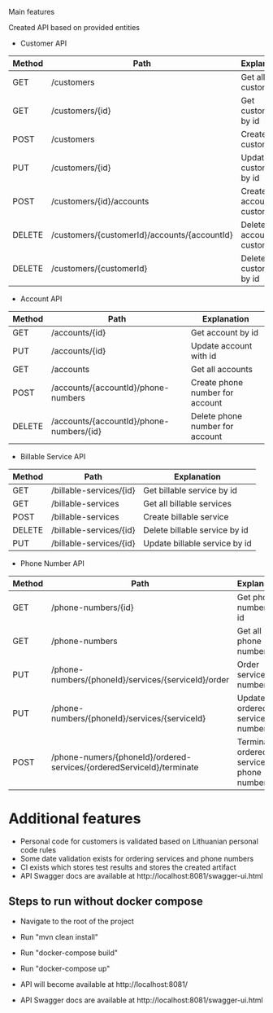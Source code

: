 Main features

Created API based on provided entities

* Customer API

Method  | Path | Explanation
------------- | ------------- | ------------- |
GET  | /customers | Get all customers  |
GET  | /customers/{id} | Get customer by id |
POST  | /customers | Create customer |
PUT  | /customers/{id} | Update customer by id |
POST  | /customers/{id}/accounts | Create account for customer |
DELETE | /customers/{customerId}/accounts/{accountId} | Delete account for customer |
DELETE | /customers/{customerId} | Delete customer by id |

* Account API

Method  | Path | Explanation
------------- | ------------- | ------------- |
GET  | /accounts/{id} | Get account by id  |
PUT  | /accounts/{id} | Update account with id |
GET  | /accounts | Get all accounts |
POST | /accounts/{accountId}/phone-numbers | Create phone number for account |
DELETE | /accounts/{accountId}/phone-numbers/{id} | Delete phone number for account |

* Billable Service API

Method  | Path | Explanation
------------- | ------------- | ------------- |
GET  | /billable-services/{id} | Get billable service by id  |
GET  | /billable-services | Get all billable services  |
POST  | /billable-services | Create billable service |
DELETE  | /billable-services/{id} | Delete billable service by id  |
PUT  | /billable-services/{id} | Update billable service by id |

* Phone Number API

Method  | Path | Explanation
------------- | ------------- | ------------- |
GET  | /phone-numbers/{id} | Get phone number by id  |
GET  | /phone-numbers | Get all phone numbers  |
PUT  | /phone-numbers/{phoneId}/services/{serviceId}/order | Order service for number|
PUT  | /phone-numbers/{phoneId}/services/{serviceId} | Update ordered service for number  |
POST  | /phone-numers/{phoneId}/ordered-services/{orderedServiceId}/terminate | Terminate ordered service for phone number |

# Additional features
* Personal code for customers is validated based on Lithuanian personal code rules
* Some date validation exists for ordering services and phone numbers
* CI exists which stores test results and stores the created artifact
* API Swagger docs are available at http://localhost:8081/swagger-ui.html

## Steps to run without docker compose

* Navigate to the root of the project

* Run "mvn clean install"

* Run "docker-compose build"

* Run "docker-compose up"

* API will become available at http://localhost:8081/

* API Swagger docs are available at http://localhost:8081/swagger-ui.html